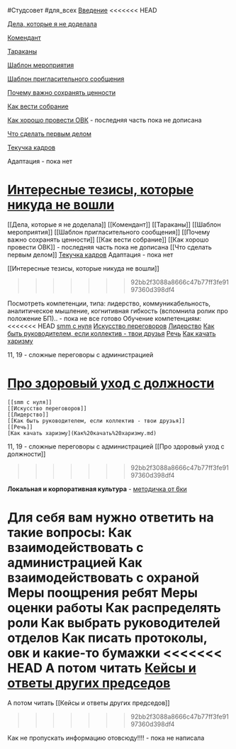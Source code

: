 #Студсовет #для_всех 
[Введение](Введение.md)
<<<<<<< HEAD

[Дела, которые я не доделала](Дела,%20которые%20я%20не%20доделала.md)

[Комендант](Комендант.md)

[Тараканы](Тараканы.md)

[Шаблон мероприятия](Шаблон%20мероприятия.md)

[Шаблон пригласительного сообщения](Шаблон%20пригласительного%20сообщения.md)

[Почему важно сохранять ценности](Почему%20важно%20сохранять%20ценности.md)

[Как вести собрание](Как%20вести%20собрание.md)

[Как хорошо провести ОВК](Как%20хорошо%20провести%20ОВК.md) - последняя часть пока не дописана

[Что сделать первым делом](Что%20сделать%20первым%20делом.md)

[Текучка кадров](Текучка%20кадров.md)

Адаптация - пока нет

[Интересные тезисы, которые никуда не вошли](Интересные%20тезисы,%20которые%20никуда%20не%20вошли.md)
=======
[[Дела, которые я не доделала]]
[[Комендант]]
[[Тараканы]]
[[Шаблон мероприятия]]
[[Шаблон пригласительного сообщения]]
[[Почему важно сохранять ценности]]
[[Как вести собрание]]
[[Как хорошо провести ОВК]] - последняя часть пока не дописана
[[Что сделать первым делом]]
[Текучка кадров](Текучка%20кадров.md)
Адаптация - пока нет

[[Интересные тезисы, которые никуда не вошли]]
>>>>>>> 92bb2f3088a8666c47b77ff3fe9197360d398df4


Посмотреть компетенции, типа: лидерство,  коммуникабельность, аналитическое мышление, когнитивная гибкость (вспомнила ролик про положение БП).. - пока не все готово
Обучение компетенциям:
<<<<<<< HEAD
	[smm с нуля](smm%20с%20нуля.md)
	[Искусство переговоров](Искусство%20переговоров.md)
	[Лидерство](Лидерство.md)
	[Как быть руководителем, если коллектив - твои друзья](Как%20быть%20руководителем,%20если%20коллектив%20-%20твои%20друзья.md)
	[Речь](Речь.md)
	[Как качать харизму](Как%20качать%20харизму.md)

11, 19 - сложные переговоры с администрацией

[Про здоровый уход с должности](Про%20здоровый%20уход%20с%20должности.md)
=======
	[[smm с нуля]]
	[[Искусство переговоров]]
	[[Лидерство]]
	[[Как быть руководителем, если коллектив - твои друзья]]
	[[Речь]]
	[Как качать харизму](Как%20качать%20харизму.md)

11, 19 - сложные переговоры с администрацией
[[Про здоровый уход с должности]]
>>>>>>> 92bb2f3088a8666c47b77ff3fe9197360d398df4

**Локальная и корпоративная культура** - [методичка от 6ки](https://drive.google.com/file/d/1gnKSY8fs5Owhr1rxqkTNnoL5rZaS5pOa/view?usp=sharing)

**Для себя вам нужно ответить на такие вопросы:**
Как взаимодействовать с администрацией
Как взаимодействовать с охраной
Меры поощрения ребят
Меры оценки работы
Как распределять роли
   Как выбрать руководителей отделов
Как писать протоколы, овк и какие-то бумажки
<<<<<<< HEAD
А потом читать [Кейсы и ответы других председов](Кейсы%20и%20ответы%20других%20председов.md)
=======
А потом читать [[Кейсы и ответы других председов]]
>>>>>>> 92bb2f3088a8666c47b77ff3fe9197360d398df4

Как не пропускать информацию отовсюду!!!! - пока не написала
